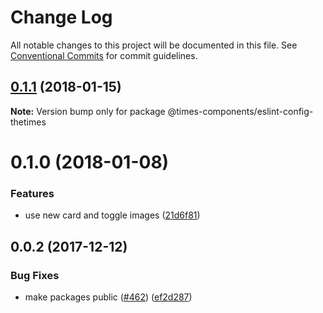 # Change Log

All notable changes to this project will be documented in this file.
See [Conventional Commits](https://conventionalcommits.org) for commit guidelines.

<a name="0.1.1"></a>
## [0.1.1](https://github.com/newsuk/times-components/compare/@times-components/eslint-config-thetimes@0.1.0...@times-components/eslint-config-thetimes@0.1.1) (2018-01-15)




**Note:** Version bump only for package @times-components/eslint-config-thetimes

<a name="0.1.0"></a>
# 0.1.0 (2018-01-08)


### Features

* use new card and toggle images ([21d6f81](https://github.com/newsuk/times-components/commit/21d6f81))




<a name="0.0.2"></a>
## 0.0.2 (2017-12-12)


### Bug Fixes

* make packages public ([#462](https://github.com/newsuk/times-components/issues/462)) ([ef2d287](https://github.com/newsuk/times-components/commit/ef2d287))
